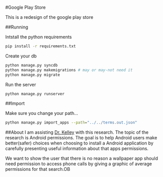 #Google Play Store

This is a redesign of the google play store

##Running

Intstall the python requirements

```bash
pip install -r requirements.txt
```

Create your db

```bash
python manage.py syncdb
python manage.py makemigrations # may or may-not need it
python manage.py migrate
```

Run the server

```bash
python manage.py runserver
```

##Import

Make sure you change your path...

```bash
python manage.py import_apps --path="../../terms.out.json"
```


##About
I am assisting [Dr. Kelley](http://patrickgagekelley.com/) with this research. The topic of the research is Android permissions.
The goal is to help Android users make better(safer) choices when choosing to install a Android application by carefully presenting useful
information about that apps permissions.

We want to show the user that there is no reason a wallpaper app should need permission to access phone calls by giving a graphic of average
permissions for that search.OB
